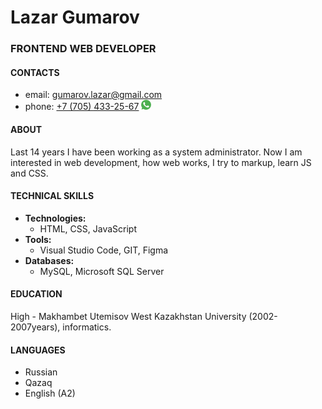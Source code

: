 # **Lazar Gumarov**

### FRONTEND WEB DEVELOPER

#### **CONTACTS**
- email: [gumarov.lazar@gmail.com](mailto:gumarov.lazar@gmail.com)
- phone: [+7 (705) 433-25-67](tel:+77054332567) [![WhatsApp](/img/whatsapp.png)](https://wa.me/77054332567?text=Hi)

#### **ABOUT**
Last 14 years I have been working as a system administrator. Now I am interested in web development, how web works,  I try to markup, learn JS and CSS.

#### **TECHNICAL SKILLS**
- **Technologies:** 
    - HTML, CSS, JavaScript
- **Tools:**
    - Visual Studio Code, GIT, Figma
- **Databases:**
    - MySQL, Microsoft SQL Server


#### **EDUCATION**
High - Makhambet Utemisov West Kazakhstan University (2002-2007years), informatics.

#### **LANGUAGES**
- Russian
- Qazaq
- English (A2)